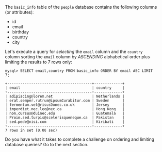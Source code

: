 The `basic_info` table of the `people` database contains the following columns (or attributes): 

- id
- email
- birthday
- country 
- city

Let's execute a query for _selecting_ the `email` column and the `country` column sorting the `email` column by _ASCENDING_ alphabetical order plus limiting the results to 7 rows only:

```
mysql> SELECT email,country FROM basic_info ORDER BY email ASC LIMIT 7;

+---------------------------------------+-------------+ 
| email                                 | country     | 
+---------------------------------------+-------------+ 
| adipiscing@lorem.net                  | Netherlands | 
| erat.semper.rutrum@ipsumCurabitur.com | Sweden      | 
| fermentum.vel@risusDonec.co.uk        | Jersey      | 
| imperdiet.nec.leo@nec.ca              | Hong Kong   | 
| non.cursus@duinec.edu                 | Guatemala   | 
| Proin.sed.turpis@scelerisqueneque.ca  | Pakistan    | 
| sed.pede@nisi.com                     | Kiribati    | 
+---------------------------------------+-------------+ 
7 rows in set (0.00 sec) 
```

Do you have what it takes to complete a challenge on ordering and limiting database queries? Go to the next section.